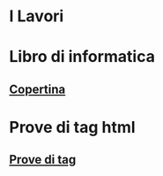<h1><b>I Lavori</b></h1>
<h1>Libro di informatica</h1>
<h2><a href="Copertina.html">Copertina</a></h2>
<h1>Prove di tag html</h1>
<h2><a href="Howto.html">Prove di tag</a>
